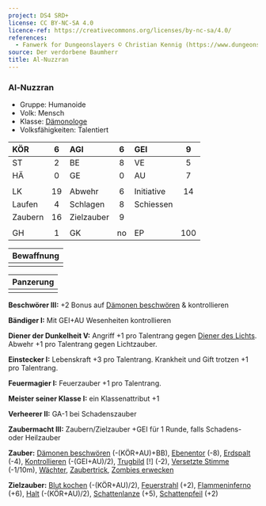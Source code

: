 ```yaml
---
project: DS4 SRD+
license: CC BY-NC-SA 4.0
licence-ref: https://creativecommons.org/licenses/by-nc-sa/4.0/
references: 
  - Fanwerk for Dungeonslayers © Christian Kennig (https://www.dungeonslayers.net/)
source: Der verdorbene Baumherr
title: Al-Nuzzran
---
```


### Al-Nuzzran

- Gruppe: Humanoide
- Volk: Mensch
- Klasse: [Dämonologe](../../grw/charaktere-heldenklassen-daemonologe.md)
- Volksfähigkeiten: Talentiert

| KÖR     |  6  | AGI        |  6  | GEI        |  9  |
| :------ | :-: | :--------- | :-: | :--------- | :-: |
| ST      |  2  | BE         |  8  | VE         |  5  |
| HÄ      |  0  | GE         |  0  | AU         |  7  |
|         |     |            |     |            |     |
| LK      | 19  | Abwehr     |  6  | Initiative | 14  |
| Laufen  |  4  | Schlagen   |  8  | Schiessen  |     |
| Zaubern | 16  | Zielzauber |  9  |            |     |
|         |     |            |     |            |     |
| GH      |  1  | GK         | no  | EP         | 100 |

| Bewaffnung |
| :--------: |
|            |

| Panzerung |
| :-------: |
|           |

**Beschwörer III:** +2 Bonus auf [Dämonen beschwören](../../grw/zauber/daemonen-beschwoeren.md) & kontrollieren

**Bändiger I:** Mit GEI+AU Wesenheiten kontrollieren

**Diener der Dunkelheit V:** Angriff +1 pro Talentrang gegen [Diener des Lichts](../../grw/talente/diener-des-lichts.md). Abwehr +1 pro Talentrang gegen Lichtzauber.

**Einstecker I:** Lebenskraft +3 pro Talentrang. Krankheit und Gift trotzen +1 pro Talentrang.

**Feuermagier I:** Feuerzauber +1 pro Talentrang.

**Meister seiner Klasse I:** ein Klassenattribut +1

**Verheerer II:** GA-1 bei Schadenszauber

**Zaubermacht III:** Zaubern/Zielzauber +GEI für 1 Runde, falls Schadens- oder Heilzauber

**Zauber:** [Dämonen beschwören](../../grw/zauber/daemonen-beschwoeren.md) (-(KÖR+AU)+BB), [Ebenentor](../../grw/zauber/ebenentor.md) (-8), [Erdspalt](../../grw/zauber/erdspalt.md) (-4), [Kontrollieren](../../grw/zauber/kontrollieren.md) (-(GEI+AU)/2), [Trugbild](../../grw/zauber/trugbild.md) [!] (-2), [Versetzte Stimme](../../grw/zauber/versetzte-stimme.md) (-1/10m), [Wächter](../../grw/zauber/waechter.md), [Zaubertrick](../../grw/zauber/zaubertrick.md), [Zombies erwecken](../../grw/zauber/zombies-erwecken.md)

**Zielzauber:** [Blut kochen](../../grw/zauber/blut-kochen.md) (-(KÖR+AU)/2), [Feuerstrahl](../../grw/zauber/feuerstrahl.md) (+2), [Flammeninferno](../../grw/zauber/flammeninferno.md) (+6), [Halt](../../grw/zauber/halt.md) (-(KÖR+AU)/2), [Schattenlanze](../../grw/zauber/schattenlanze.md) (+5), [Schattenpfeil](../../grw/zauber/schattenpfeil.md) (+2)

